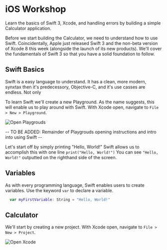 # iOS Workshop
Learn the basics of Swift 3, Xcode, and handling errors by building a simple Calculator application.

Before we start building the Calculator, we need to understand how to use Swift. Coincidentally, Apple just released Swift 3 and the non-beta version of Xcode 8 this week (alongside the launch of its new products). We'll cover the fundamentals of Swift 3 so that you have a solid foundation to follow.

## Swift Basics
Swift is a easy language to understand. It has a clean, more modern, synxtax then it's predecessory, Objective-C, and it's use casses are endless. Not only

To learn Swift we'll create a new Playground. As the name suggests, this will enable us to play around with Swift. With Xcode open, navigate to `File > New > Playground`.

![Open Playgrouds]()

-- TO BE ADDED: Remainder of Playgrouds opening instructions and intro into using Swift --

Let's start off by simply printing "Hello, World!" Swift allows us to accomplish this with one line `print("Hello, World!")` You can see `"Hello, World!"` outputted on the righthand side of the screen.

## Variables
As with every programming language, Swift enables users to create variables. Use the keyword `var` to declare a variable.
```Swift
  var myFirstVariable: String = "Hello, World!"
```

## Calculator
We'll start by creating a new project. With Xcode open, navigate to `File > New > Project`.

![Open Xcode](https://github.com/Meeshbhoombah/iOSWorkshop/blob/master/Screenshots/CreateProject.png)
